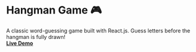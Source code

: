# Hangman Game 🎮

A classic word-guessing game built with React.js. Guess letters before the hangman is fully drawn!  
**[Live Demo](https://react-hangman-lite-r5b4bptap-klements-projects.vercel.app/)**
